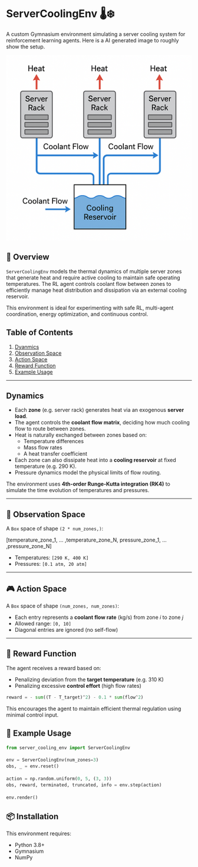 # ServerCoolingEnv 🌡️❄️

A custom Gymnasium environment simulating a server cooling system for reinforcement learning agents. Here is a AI generated image to roughly show the setup.

![Cooling description diagram](/industrial_env/cooling_diagram.png)

## 📘 Overview

`ServerCoolingEnv` models the thermal dynamics of multiple server zones that generate heat and require active cooling to maintain safe operating temperatures. The RL agent controls coolant flow between zones to efficiently manage heat distribution and dissipation via an external cooling reservoir.

This environment is ideal for experimenting with safe RL, multi-agent coordination, energy optimization, and continuous control.

## Table of Contents
1. [Dyanmics](#dynamics)
2. [Observation Space](#-observation-space)
3. [Action Space](#-action-space)
4. [Reward Function](#-reward-function)
5. [Example Usage](#-example-usage)
   
---

## Dynamics

- Each **zone** (e.g. server rack) generates heat via an exogenous **server load**.
- The agent controls the **coolant flow matrix**, deciding how much cooling flow to route between zones.
- Heat is naturally exchanged between zones based on:
  - Temperature differences
  - Mass flow rates
  - A heat transfer coefficient
- Each zone can also dissipate heat into a **cooling reservoir** at fixed temperature (e.g. 290 K).
- Pressure dynamics model the physical limits of flow routing.

The environment uses **4th-order Runge-Kutta integration (RK4)** to simulate the time evolution of temperatures and pressures.

---

## 📏 Observation Space

A `Box` space of shape `(2 * num_zones,)`:

[temperature_zone_1, ... ,temperature_zone_N, pressure_zone_1, ... ,pressure_zone_N]

- Temperatures: `[290 K, 400 K]`
- Pressures: `[0.1 atm, 20 atm]`

---

## 🎮 Action Space

A `Box` space of shape `(num_zones, num_zones)`:

- Each entry represents a **coolant flow rate** (kg/s) from zone *i* to zone *j*
- Allowed range: `[0, 10]`
- Diagonal entries are ignored (no self-flow)

---

## 🧠 Reward Function

The agent receives a reward based on:

- Penalizing deviation from the **target temperature** (e.g. 310 K)
- Penalizing excessive **control effort** (high flow rates)

```python
reward = - sum((T - T_target)^2) - 0.1 * sum(flow^2)
```
This encourages the agent to maintain efficient thermal regulation using minimal control input.

## 🧪 Example Usage

```python
from server_cooling_env import ServerCoolingEnv

env = ServerCoolingEnv(num_zones=3)
obs, _ = env.reset()

action = np.random.uniform(0, 5, (3, 3))
obs, reward, terminated, truncated, info = env.step(action)

env.render()
```

## 📦 Installation

This environment requires:
- Python 3.8+
- Gymnasium
- NumPy
